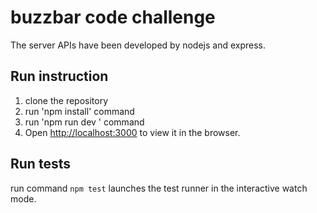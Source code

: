 # buzzbar code challenge
The server APIs have been developed by nodejs and express.


## Run instruction

1. clone the repository
2. run 'npm install' command
3. run 'npm run dev ' command
4. Open [http://localhost:3000](http://localhost:3000) to view it in the browser.

## Run tests

run command `npm test` launches the test runner in the interactive watch mode.
